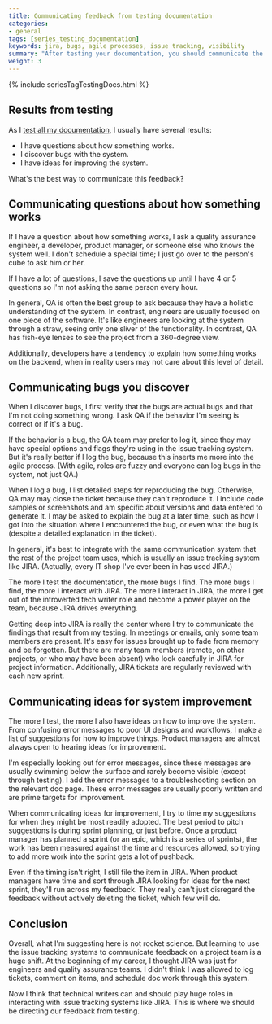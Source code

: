 ```yaml
---
title: Communicating feedback from testing documentation
categories:
- general
tags: [series_testing_documentation]
keywords: jira, bugs, agile processes, issue tracking, visibility
summary: "After testing your documentation, you should communicate the feedback with your project teams. As much as possible, try to communicate the information through issue tracking systems because this makes the information more permanent, visible, and actionable."
weight: 3
---
```

{% include seriesTagTestingDocs.html %}

## Results from testing

As I [test all my documentation](http://idratherbewriting.com/2015/07/07/testing-your-instructions/), I usually have several results: 

* I have questions about how something works.
* I discover bugs with the system.
* I have ideas for improving the system. 

What's the best way to communicate this feedback? 

## Communicating questions about how something works

If I have a question about how something works, I ask a quality assurance engineer, a developer, product manager, or someone else who knows the system well. I don't schedule a special time; I just go over to the person's cube to ask him or her.

If I have a lot of questions, I save the questions up until I have 4 or 5 questions so I'm not asking the same person every hour.

In general, QA is often the best group to ask because they have a holistic understanding of the system. In contrast, engineers are usually focused on one piece of the software. It's like engineers are looking at the system through a straw, seeing only one sliver of the functionality. In contrast, QA has fish-eye lenses to see the project from a 360-degree view.

Additionally, developers have a tendency to explain how something works on the backend, when in reality users may not care about this level of detail.

## Communicating bugs you discover 

When I discover bugs, I first verify that the bugs are actual bugs and that I'm not doing something wrong. I ask QA if the behavior I'm seeing is correct or if it's a bug. 

If the behavior is a bug, the QA team may prefer to log it, since they may have special options and flags they're using in the issue tracking system. But it's really better if I log the bug, because this inserts me more into the agile process. (With agile, roles are fuzzy and everyone can log bugs in the system, not just QA.)

When I log a bug, I list detailed steps for reproducing the bug. Otherwise, QA may may close the ticket because they can't reproduce it. I include code samples or screenshots and am specific about versions and data entered to generate it. I may be asked to explain the bug at a later time, such as how I got into the situation where I encountered the bug, or even what the bug is (despite a detailed explanation in the ticket).

In general, it's best to integrate with the same communication system that the rest of the project team uses, which is usually an issue tracking system like JIRA. (Actually, every IT shop I've ever been in has used JIRA.)

The more I test the documentation, the more bugs I find. The more bugs I find, the more I interact with JIRA. The more I interact in JIRA, the more I get out of the introverted tech writer role and become a power player on the team, because JIRA drives everything.

Getting deep into JIRA is really the center where I try to communicate the findings that result from my testing. In meetings or emails, only some team members are present. It's easy for issues brought up to fade from memory and be forgotten. But there are many team members (remote, on other projects, or who may have been absent) who look carefully in JIRA for project information. Additionally, JIRA tickets are regularly reviewed with each new sprint.

## Communicating ideas for system improvement

The more I test, the more I also have ideas on how to improve the system. From confusing error messages to poor UI designs and workflows, I make a list of suggestions for how to improve things. Product managers are almost always open to hearing ideas for improvement.

I'm especially looking out for error messages, since these messages are usually swimming below the surface and rarely become visible (except through testing). I add the error messages to a troubleshooting section on the relevant doc page. These error messages are usually poorly written and are prime targets for improvement.

When communicating ideas for improvement, I try to time my suggestions for when they might be most readily adopted. The best period to pitch suggestions is during sprint planning, or just before. Once a product manager has planned a sprint (or an epic, which is a series of sprints), the work has been measured against the time and resources allowed, so trying to add more work into the sprint gets a lot of pushback.

Even if the timing isn't right, I still file the item in JIRA. When product managers have time and sort through JIRA looking for ideas for the next sprint, they'll run across my feedback. They really can't just disregard the feedback without actively deleting the ticket, which few will do.

## Conclusion

Overall, what I'm suggesting here is not rocket science. But learning to use the issue tracking systems to communicate feedback on a project team is a huge shift. At the beginning of my career, I thought JIRA was just for engineers and quality assurance teams. I didn't think I was allowed to log tickets, comment on items, and schedule doc work through this system.

Now I think that technical writers can and should play huge roles in interacting with issue tracking systems like JIRA. This is where we should be directing our feedback from testing.



